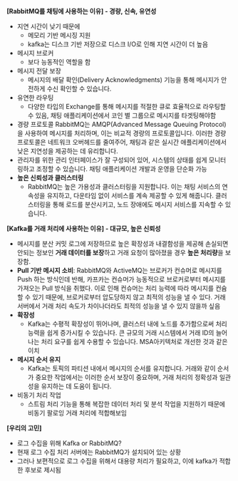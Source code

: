 **[RabbitMQ를 채팅에 사용하는 이유] - 경량, 신속, 유연성**

- 지연 시간이 낮기 때문에
    - 메모리 기반 메시징 지원
    - kafka는 디스크 기반 저장으로 디스크 I/O로 인해 지연 시간이 더 높음
- 메시지 브로커
    - 보다 능동적인 역할을 함
- 메시지 전달 보장
    - 메시지의 배달 확인(Delivery Acknowledgments) 기능을 통해 메시지가 안전하게 수신 확인할 수 있습니다.
- 유연한 라우팅
    - 다양한 타입의 Exchange를 통해 메시지를 적절한 큐로 효율적으로 라우팅할 수 있음, 채팅 애플리케이션에서 코인 별 그룹으로 메시지를 타겟팅해야함
- 경량 프로토콜
RabbitMQ는 AMQP(Advanced Message Queuing Protocol)을 사용하여 메시지를 처리하며, 이는 비교적 경량의 프로토콜입니다. 
이러한 경량 프로토콜은 네트워크 오버헤드를 줄여주어, 채팅과 같은 실시간 애플리케이션에서 낮은 지연성을 제공하는 데 유리합니다.
- 관리자를 위한 관리 인터페이스가 잘 구성되어 있어, 시스템의 상태를 쉽게 모니터링하고 조정할 수 있습니다. 채팅 애플리케이션 개발과 운영을 단순화 가능
- **높은 신뢰성과 클러스터링**
    - RabbitMQ는 높은 가용성과 클러스터링을 지원합니다. 이는 채팅 서비스의 연속성을 유지하고, 다운타임 없이 서비스를 계속 제공할 수 있게 해줍니다. 클러스터링을 통해 로드를 분산시키고, 노드 장애에도 메시지 서비스를 지속할 수 있습니다.

**[Kafka를 거래 처리에 사용하는 이유] - 대규모, 높은 신뢰성**

- 메시지를 분산 커밋 로그에 저장하므로 높은 확장성과 내결함성을 제공해 손실되면 안되는 정보인 **거래 데이터를 보장**하고 거래 요청이 많아졌을 경우 **높은 처리량**을 보장함.
- **Pull 기반 메시지 소비**: RabbitMQ와 ActiveMQ는 브로커가 컨슈머로 메시지를 Push 하는 방식인데 반해, 카프카는 컨슈머가 능동적으로 브로커로부터 메시지를 가져오는 Pull 방식을 취했다. 이로 인해 컨슈머는 처리 능력에 따라 메시지를 컨슘할 수 있기 때문에, 브로커로부터 압도당하지 않고 최적의 성능을 낼 수 있다.
거래 서버에서 거래 처리 속도가 차이나더라도 최적의 성능을 낼 수 있지 않을까 싶음
- **확장성**
    - Kafka는 수평적 확장성이 뛰어나며, 클러스터 내에 노드를 추가함으로써 처리 능력을 쉽게 증가시킬 수 있습니다. 큰 규모의 거래 시스템에서 거래 ID의 늘어나는 처리 요구를 쉽게 수용할 수 있습니다. MSA아키텍처로 개선한 것과 같은 이치
- **메시지 순서 유지**
    - Kafka는 토픽의 파티션 내에서 메시지의 순서를 유지합니다. 거래와 같이 순서가 중요한 작업에서는 이러한 순서 보장이 중요하며, 거래 처리의 정확성과 일관성을 유지하는 데 도움이 됩니다.
- 비동기 처리 작업
    - 스트림 처리 기능을 통해 복잡한 데이터 처리 및 분석 작업을 지원하기 때문에 비동기 팔로잉 거래 처리에 적합해보임

**[우리의 고민]**

- 로그 수집을 위해 Kafka or RabbitMQ?
- 현재 로그 수집 처리 서버에는 RabbitMQ가 설치되어 있는 상황
- 그러나 보편적으로 로그 수집을 위해서 대용량 처리가 필요하고, 이에 kafka가 적합한 후보로 제시됨

